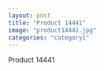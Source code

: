 ```yaml
---
layout: post
title: "Product 14441"
image: "product14441.jpg"
categories: "category1"
---
```

Product 14441
